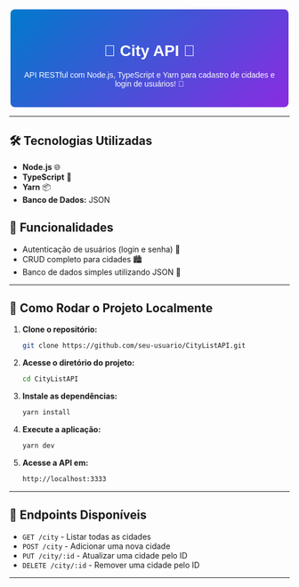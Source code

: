<div align="center" style="font-family: Arial, sans-serif; padding: 20px; background: linear-gradient(135deg, #007acc, #8a2be2); color: #fff; border-radius: 10px; border: 2px solid #fff;">
    <h1>🌆 City API 🌆</h1>
    <p>API RESTful com Node.js, TypeScript e Yarn para cadastro de cidades e login de usuários! 🔐</p>
</div>

---

## 🛠️ Tecnologias Utilizadas

<ul>
    <li><strong>Node.js</strong> 🌐</li>
    <li><strong>TypeScript</strong> 🦾</li>
    <li><strong>Yarn</strong> 📦</li>
    <li><strong>Banco de Dados:</strong> JSON</li>
</ul>

## 🚀 Funcionalidades

<ul>
    <li>Autenticação de usuários (login e senha) 🔑</li>
    <li>CRUD completo para cidades 🏙️</li>
    <li>Banco de dados simples utilizando JSON 💾</li>
</ul>

---

## 🎯 Como Rodar o Projeto Localmente

1. **Clone o repositório:**
    ```bash
    git clone https://github.com/seu-usuario/CityListAPI.git
    ```
2. **Acesse o diretório do projeto:**
    ```bash
    cd CityListAPI
    ```
3. **Instale as dependências:**
    ```bash
    yarn install
    ```
4. **Execute a aplicação:**
    ```bash
    yarn dev
    ```
5. **Acesse a API em:**
    ```bash
    http://localhost:3333
    ```

---

## 📝 Endpoints Disponíveis

<ul>
    <li><code>GET /city</code> - Listar todas as cidades</li>
    <li><code>POST /city</code> - Adicionar uma nova cidade</li>
    <li><code>PUT /city/:id</code> - Atualizar uma cidade pelo ID</li>
    <li><code>DELETE /city/:id</code> - Remover uma cidade pelo ID</li>
</ul>

---


